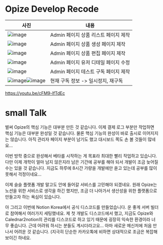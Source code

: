 # Opize Develop Recode
|사진|내용|
|-|-|
|![image](https://media.discordapp.net/attachments/761930839893606400/942118289331593306/unknown.png)|Admin 페이지 상품 리스트 페이지 제작 |
|![image](https://media.discordapp.net/attachments/761930839893606400/942119382698573825/unknown.png)|Admin 페이지 상품 생성 페이지 제작 |
|![image](https://media.discordapp.net/attachments/761930839893606400/942118834482053140/unknown.png)|Admin 페이지 상품 편집 페이지 제작 |
|![image](https://media.discordapp.net/attachments/761930839893606400/942119561166205008/unknown.png)|Admin 페이지 유저 디테일 페이지 수정 |
|![image](https://media.discordapp.net/attachments/761930839893606400/942119714371543150/unknown.png)|Admin 페이지 테스트 구독 페이지 제작 |
|![image](https://media.discordapp.net/attachments/761930839893606400/942119860362690621/unknown.png)![image](https://media.discordapp.net/attachments/761930839893606400/942119997097001000/unknown.png)|현재 구독 정보 -> 일시정지, 재구독 |

https://youtu.be/cFM9-lfTdEc

# small Talk
벌써 Opize의 핵심 기능은 대부분 만든 것 같습니다. 이제 결제 로그 부분만 작업하면 핵심 기능은 대부분 완성일 것 같습니다. 물론 핵심 기능의 완성이 바로 출시로 이어지지는 않습니다. 아직 관리자 페이지 부분이 남기도 했고 대시보드 쪽도 손 볼 것들이 많네요...

이번 방학 중으로 완성해서 베타를 시작하는 게 목표라 최대한 빨리 작업하고 있습니다. 다만 이제 개학이 얼마 남지 않은지라 남은 기간에 공부를 해야 되서 개발이 조금 늦어질 수는 있을 것 같습니다. 지금도 하루에 8시간 가량을 개발에만 쏟고 있는데 공부를 많이 못해서 걱정이네요...

이제 슬슬 플랫폼 개발 말고도 안에 들어갈 서비스를 고민해야 되겠네요. 원래 Opize는 노션을 위한 서비스로 생각을 하긴 했지만, 조금 더 나아가서 생산성을 위한 플랫폼으로 만들고자 하는 욕심이 있습니다.

아 그리고 이번에 Notion Korea에서 공식 디스코드를 만들었습니다. 운 좋게 서버 빌더로 참여해서 여러가지 세팅했네요. 제 첫 개발도 디스코드에서 했고, 지금도 Opize와 Calednar2notion의 관리를 디스코드로 하고 있기 때문에 굉장히 익숙한 환경이라 너무 좋습니다. 근데 어려워 하시는 분들도 계시더라고요... 아마 새로운 메신저에 처음 만나서 어려운 것 같습니다. (지극히 단순한 카카오톡에 비하면 상대적으로 조금은 복잡해보이긴 하네요.
